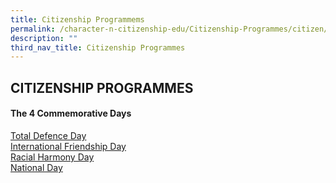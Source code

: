 ```yaml
---
title: Citizenship Programmems
permalink: /character-n-citizenship-edu/Citizenship-Programmes/citizen/
description: ""
third_nav_title: Citizenship Programmes
---
```

## CITIZENSHIP PROGRAMMES

#### The 4 Commemorative Days

[Total Defence Day](/character-n-citizenship-edu/Citizenship-Programmes/tdd/)<br>
[International Friendship Day](/character-n-citizenship-edu/Citizenship-Programmes/ifd/)<br>
[Racial Harmony Day](/character-n-citizenship-edu/Citizenship-Programmes/rhd/)<br>
[National Day](/character-n-citizenship-edu/Citizenship-Programmes/nd/)